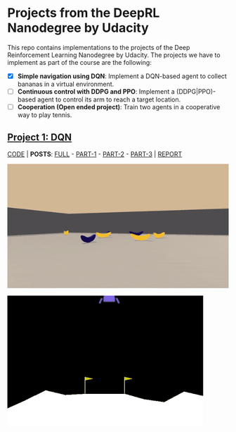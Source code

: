 
# Projects from the DeepRL Nanodegree by Udacity

[//]: # (References)

<!-- IMAGES -->
[gif_project_1_banana_agent]: project1-navigation/imgs/gif_project_1_banana_agent.gif
[gif_project_1_lunarlander_agent]: project1-navigation/imgs/gif_project_1_lunarlander_agent.gif

<!-- URLS -->
[url_project_1_code]: https://github.com/wpumacay/DeeprlND-projects/tree/master/project1-navigation
[url_project_1_post]: https://wpumacay.github.io/research_blog/posts/deeprlnd-project1-navigation/
[url_project_1_post_part_1]: https://wpumacay.github.io/research_blog/posts/deeprlnd-project1-part1/
[url_project_1_post_part_2]: https://wpumacay.github.io/research_blog/posts/deeprlnd-project1-part2/
[url_project_1_post_part_3]: https://wpumacay.github.io/research_blog/posts/deeprlnd-project1-part3/
[url_project_1_report]: https://github.com/wpumacay/DeeprlND-projects/blob/master/project1-navigation/REPORT.md

This repo contains implementations to the projects of the Deep Reinforcement Learning Nanodegree by Udacity. The projects
we have to implement as part of the course are the following:

- [x] **Simple navigation using DQN**: Implement a DQN-based agent to collect bananas in a virtual environment.
- [ ] **Continuous control with DDPG and PPO**: Implement a (DDPG|PPO)-based agent to control its arm to reach a target location.
- [ ] **Cooperation (Open ended project)**: Train two agents in a cooperative way to play tennis.

## [Project 1: DQN](https://github.com/wpumacay/DeeprlND-projects/tree/master/project1-navigation)

[CODE][url_project_1_code] | **POSTS**: [FULL][url_project_1_post] - [PART-1][url_project_1_post_part_1] - [PART-2][url_project_1_post_part_2] - [PART-3][url_project_1_post_part_3] | [REPORT][url_project_1_report]

![project-1-banana-agent][gif_project_1_banana_agent]

![project-1-lunarlander-agent][gif_project_1_lunarlander_agent]